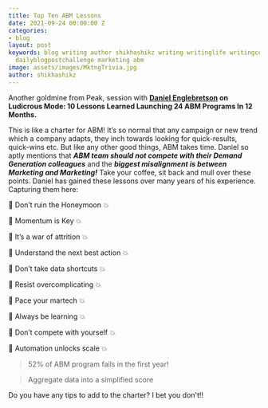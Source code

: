 ```yaml
---
title: Top Ten ABM Lessons
date: 2021-09-24 00:00:00 Z
categories:
- blog
layout: post
keywords: blog writing author shikhashikz writing writinglife writingcommunity dailyblogpost
  dailyblogpostchallenge marketing abm
image: assets/images/MktngTrivia.jpg
author: shikhashikz
---
```


Another goldmine from Peak, session with **[Daniel Englebretson](https://www.linkedin.com/in/danielenglebretson/) on Ludicrous Mode: 10 Lessons Learned Launching 24 ABM Programs In 12 Months.**

This is like a charter for ABM! It’s so normal that any campaign or new trend which a company adapts, they inch towards looking for quick-results, quick-wins etc. But like any other good things, ABM takes time. Daniel so aptly mentions that ***ABM team should not compete with their Demand Generation colleagues*** and the ***biggest misalignment is between Marketing and Marketing!*** Take your coffee, sit back and mull over these points. Daniel has gained these lessons over many years of his experience. Capturing them here:

💯 Don’t ruin the Honeymoon 💥

💯 Momentum is Key 💥

💯 It’s a war of attrition 💥

💯 Understand the next best action 💥

💯 Don’t take data shortcuts 💥

💯 Resist overcomplicating 💥

💯 Pace your martech 💥

💯 Always be learning 💥

💯 Don’t compete with yourself 💥

💯 Automation unlocks scale 💥

>52% of ABM program fails in the first year!
>

>Aggregate data into a simplified score

Do you have any tips to add to the charter? I bet you don't!!

